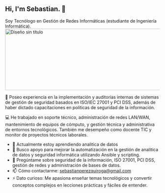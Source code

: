 ## Hi, I'm Sebastian. 👋
Soy Tecnólogo en Gestión de Redes Informáticas (estudiante de Ingeniería Informática).
  <img width="600" height="200" alt="Diseño sin título" src="https://github.com/user-attachments/assets/383a83d6-6fc8-476f-a18f-c698e7036568" />

🔐 Poseo experiencia en la implementación y auditorías internas de sistemas de gestión de seguridad basados en ISO/IEC 27001 y PCI DSS, además de haber dictado capacitaciones en políticas de seguridad de la información.

💻 He trabajado en soporte técnico, administración de redes LAN/WAN, mantenimiento de equipos de cómputo, y gestión técnica y administrativa de entornos tecnológicos. También me desempeño como docente TIC y monitor de proyectos técnicos laborales.

- 🌱 Actualmente estoy aprendiendo analitica de datos
- 🤔 Busco apoyo para mejorar la automatización en la gestión de analitica de datos y seguridad informática utilizando Ansible y scripting.
- 💬 Pregúntame sobre seguridad de la información, ISO 27001, PCI DSS, gestión de redes y administración de bases de datos.
- 📫 Cómo contactarme: sebastianperezquiroga@gmail.com
- ⚡ Dato curioso: Me apasiona enseñar temas tecnológicos y convertir conceptos complejos en lecciones prácticas y fáciles de entender.
<!--
**Sebacho509ing/Sebacho509ing** is a ✨ _special_ ✨ repository because its `README.md` (this file) appears on your GitHub profile.

Here are some ideas to get you started:

- 🔭 I’m currently working on ...

- 👯 I’m looking to collaborate on ...
- 🤔 I’m looking for help with ...
- 💬 Ask me about ...
- 📫 How to reach me: ...
- 😄 Pronouns: ...
- ⚡ Fun fact: ...
-->
